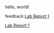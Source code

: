 hello, world!

feedback
[Lab Report 1](lab-report-1-week-2.html)

[Lab Report 1](https://incisors.github.io/cse15l-lab-reports/lab-report-1-week-2.md)